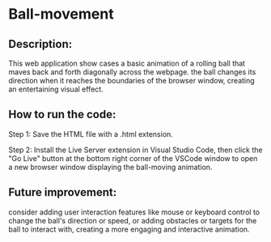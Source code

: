 # Ball-movement


## Description:

This web application show cases a basic animation of a rolling ball that maves back and forth diagonally across the webpage.
 the ball changes its direction when it reaches the boundaries of the browser window, creating an entertaining visual
 effect.


## How to run the code:

Step 1: Save the HTML file with a .html extension.

Step 2: Install the Live Server extension in Visual Studio Code, then click the "Go Live" button at the bottom right corner of the VSCode window to open a new browser window displaying the ball-moving animation.


## Future improvement:

consider adding user interaction features like mouse or keyboard control to change the ball's direction or speed, or adding obstacles or targets for the ball to interact with, creating a more engaging and interactive animation.




